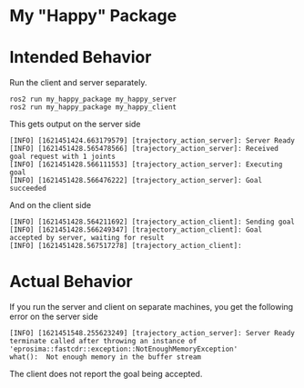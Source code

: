 # My "Happy" Package

# Intended Behavior

Run the client and server separately.

    ros2 run my_happy_package my_happy_server
    ros2 run my_happy_package my_happy_client

This gets output on the server side

    [INFO] [1621451424.663179579] [trajectory_action_server]: Server Ready
    [INFO] [1621451428.565478566] [trajectory_action_server]: Received goal request with 1 joints
    [INFO] [1621451428.566111553] [trajectory_action_server]: Executing goal
    [INFO] [1621451428.566476222] [trajectory_action_server]: Goal succeeded

And on the client side

    [INFO] [1621451428.564211692] [trajectory_action_client]: Sending goal
    [INFO] [1621451428.566249347] [trajectory_action_client]: Goal accepted by server, waiting for result
    [INFO] [1621451428.567517278] [trajectory_action_client]:

# Actual Behavior
If you run the server and client on separate machines, you get the following error on the server side

    [INFO] [1621451548.255623249] [trajectory_action_server]: Server Ready
    terminate called after throwing an instance of 'eprosima::fastcdr::exception::NotEnoughMemoryException'
    what():  Not enough memory in the buffer stream


The client does not report the goal being accepted.
